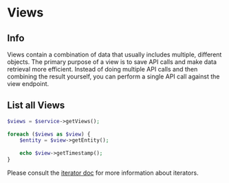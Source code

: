 # Views

## Info

Views contain a combination of data that usually includes multiple, different objects. The primary purpose of a view is to save API calls and make data retrieval more efficient. Instead of doing multiple API calls and then combining the result yourself, you can perform a single API call against the view endpoint.

## List all Views

```php
$views = $service->getViews();
      
foreach ($views as $view) {
	$entity = $view->getEntity();
    
    echo $view->getTimestamp();
}
 ```
 
Please consult the [iterator doc](docs/userguide/Iterators.md) for more information about iterators.